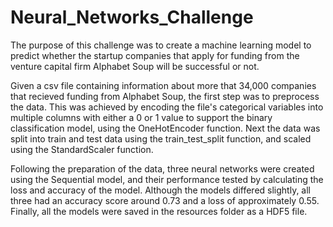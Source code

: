 # Neural_Networks_Challenge

The purpose of this challenge was to create a machine learning model to predict whether the startup companies that apply for funding from the venture capital firm Alphabet Soup will be successful or not. 

Given a csv file containing information about more that 34,000 companies that recieved funding from Alphabet Soup, the first step was to preprocess the data. This was achieved by encoding the file's categorical variables into multiple columns with either a 0 or 1 value to support the binary classification model, using the OneHotEncoder function. Next the data was split into train and test data using the train_test_split function, and scaled using the StandardScaler function. 

Following the preparation of the data, three neural networks were created using the Sequential model, and their performance tested by calculating the loss and accuracy of the model. Although the models differed slightly, all three had an accuracy score around 0.73 and a loss of approximately 0.55. Finally, all the models were saved in the resources folder as a HDF5 file. 
